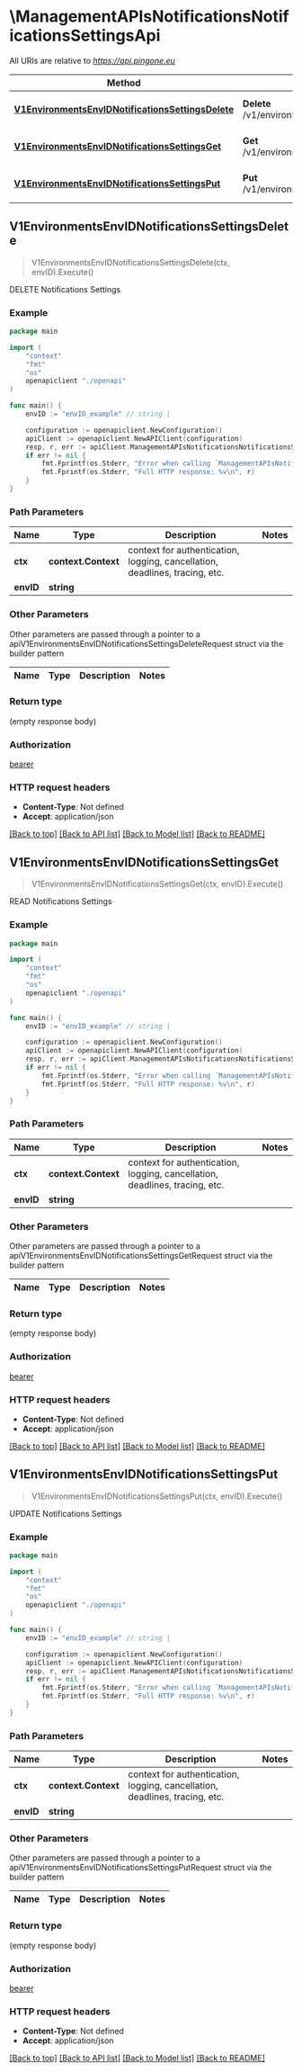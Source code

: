 # \ManagementAPIsNotificationsNotificationsSettingsApi

All URIs are relative to *https://api.pingone.eu*

Method | HTTP request | Description
------------- | ------------- | -------------
[**V1EnvironmentsEnvIDNotificationsSettingsDelete**](ManagementAPIsNotificationsNotificationsSettingsApi.md#V1EnvironmentsEnvIDNotificationsSettingsDelete) | **Delete** /v1/environments/{envID}/notificationsSettings | DELETE Notifications Settings
[**V1EnvironmentsEnvIDNotificationsSettingsGet**](ManagementAPIsNotificationsNotificationsSettingsApi.md#V1EnvironmentsEnvIDNotificationsSettingsGet) | **Get** /v1/environments/{envID}/notificationsSettings | READ Notifications Settings
[**V1EnvironmentsEnvIDNotificationsSettingsPut**](ManagementAPIsNotificationsNotificationsSettingsApi.md#V1EnvironmentsEnvIDNotificationsSettingsPut) | **Put** /v1/environments/{envID}/notificationsSettings | UPDATE Notifications Settings



## V1EnvironmentsEnvIDNotificationsSettingsDelete

> V1EnvironmentsEnvIDNotificationsSettingsDelete(ctx, envID).Execute()

DELETE Notifications Settings



### Example

```go
package main

import (
    "context"
    "fmt"
    "os"
    openapiclient "./openapi"
)

func main() {
    envID := "envID_example" // string | 

    configuration := openapiclient.NewConfiguration()
    apiClient := openapiclient.NewAPIClient(configuration)
    resp, r, err := apiClient.ManagementAPIsNotificationsNotificationsSettingsApi.V1EnvironmentsEnvIDNotificationsSettingsDelete(context.Background(), envID).Execute()
    if err != nil {
        fmt.Fprintf(os.Stderr, "Error when calling `ManagementAPIsNotificationsNotificationsSettingsApi.V1EnvironmentsEnvIDNotificationsSettingsDelete``: %v\n", err)
        fmt.Fprintf(os.Stderr, "Full HTTP response: %v\n", r)
    }
}
```

### Path Parameters


Name | Type | Description  | Notes
------------- | ------------- | ------------- | -------------
**ctx** | **context.Context** | context for authentication, logging, cancellation, deadlines, tracing, etc.
**envID** | **string** |  | 

### Other Parameters

Other parameters are passed through a pointer to a apiV1EnvironmentsEnvIDNotificationsSettingsDeleteRequest struct via the builder pattern


Name | Type | Description  | Notes
------------- | ------------- | ------------- | -------------


### Return type

 (empty response body)

### Authorization

[bearer](../README.md#bearer)

### HTTP request headers

- **Content-Type**: Not defined
- **Accept**: application/json

[[Back to top]](#) [[Back to API list]](../README.md#documentation-for-api-endpoints)
[[Back to Model list]](../README.md#documentation-for-models)
[[Back to README]](../README.md)


## V1EnvironmentsEnvIDNotificationsSettingsGet

> V1EnvironmentsEnvIDNotificationsSettingsGet(ctx, envID).Execute()

READ Notifications Settings



### Example

```go
package main

import (
    "context"
    "fmt"
    "os"
    openapiclient "./openapi"
)

func main() {
    envID := "envID_example" // string | 

    configuration := openapiclient.NewConfiguration()
    apiClient := openapiclient.NewAPIClient(configuration)
    resp, r, err := apiClient.ManagementAPIsNotificationsNotificationsSettingsApi.V1EnvironmentsEnvIDNotificationsSettingsGet(context.Background(), envID).Execute()
    if err != nil {
        fmt.Fprintf(os.Stderr, "Error when calling `ManagementAPIsNotificationsNotificationsSettingsApi.V1EnvironmentsEnvIDNotificationsSettingsGet``: %v\n", err)
        fmt.Fprintf(os.Stderr, "Full HTTP response: %v\n", r)
    }
}
```

### Path Parameters


Name | Type | Description  | Notes
------------- | ------------- | ------------- | -------------
**ctx** | **context.Context** | context for authentication, logging, cancellation, deadlines, tracing, etc.
**envID** | **string** |  | 

### Other Parameters

Other parameters are passed through a pointer to a apiV1EnvironmentsEnvIDNotificationsSettingsGetRequest struct via the builder pattern


Name | Type | Description  | Notes
------------- | ------------- | ------------- | -------------


### Return type

 (empty response body)

### Authorization

[bearer](../README.md#bearer)

### HTTP request headers

- **Content-Type**: Not defined
- **Accept**: application/json

[[Back to top]](#) [[Back to API list]](../README.md#documentation-for-api-endpoints)
[[Back to Model list]](../README.md#documentation-for-models)
[[Back to README]](../README.md)


## V1EnvironmentsEnvIDNotificationsSettingsPut

> V1EnvironmentsEnvIDNotificationsSettingsPut(ctx, envID).Execute()

UPDATE Notifications Settings



### Example

```go
package main

import (
    "context"
    "fmt"
    "os"
    openapiclient "./openapi"
)

func main() {
    envID := "envID_example" // string | 

    configuration := openapiclient.NewConfiguration()
    apiClient := openapiclient.NewAPIClient(configuration)
    resp, r, err := apiClient.ManagementAPIsNotificationsNotificationsSettingsApi.V1EnvironmentsEnvIDNotificationsSettingsPut(context.Background(), envID).Execute()
    if err != nil {
        fmt.Fprintf(os.Stderr, "Error when calling `ManagementAPIsNotificationsNotificationsSettingsApi.V1EnvironmentsEnvIDNotificationsSettingsPut``: %v\n", err)
        fmt.Fprintf(os.Stderr, "Full HTTP response: %v\n", r)
    }
}
```

### Path Parameters


Name | Type | Description  | Notes
------------- | ------------- | ------------- | -------------
**ctx** | **context.Context** | context for authentication, logging, cancellation, deadlines, tracing, etc.
**envID** | **string** |  | 

### Other Parameters

Other parameters are passed through a pointer to a apiV1EnvironmentsEnvIDNotificationsSettingsPutRequest struct via the builder pattern


Name | Type | Description  | Notes
------------- | ------------- | ------------- | -------------


### Return type

 (empty response body)

### Authorization

[bearer](../README.md#bearer)

### HTTP request headers

- **Content-Type**: Not defined
- **Accept**: application/json

[[Back to top]](#) [[Back to API list]](../README.md#documentation-for-api-endpoints)
[[Back to Model list]](../README.md#documentation-for-models)
[[Back to README]](../README.md)

